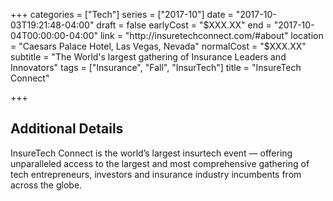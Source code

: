 +++
categories = ["Tech"]
series = ["2017-10"]
date = "2017-10-03T19:21:48-04:00"
draft = false
earlyCost = "$XXX.XX"
end = "2017-10-04T00:00:00-04:00"
link = "http://insuretechconnect.com/#about"
location = "Caesars Palace Hotel, Las Vegas, Nevada"
normalCost = "$XXX.XX"
subtitle = "The World's largest gathering of Insurance Leaders and Innovators"
tags = ["Insurance", "Fall", "InsurTech"]
title = "InsureTech Connect"

+++
<!--more-->

## Additional Details

InsureTech Connect is the world’s largest insurtech event — offering unparalleled access to the largest and most comprehensive gathering of tech entrepreneurs, investors and insurance industry incumbents from across the globe.